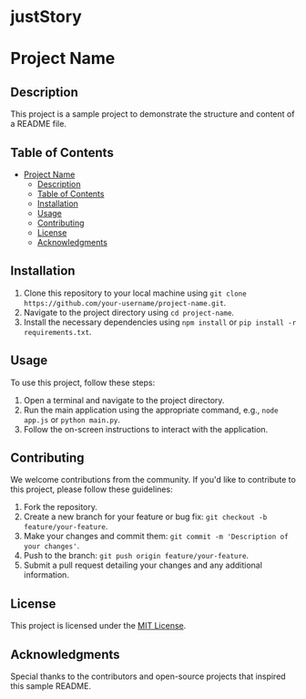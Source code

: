 # justStory 
# Project Name

## Description

This project is a sample project to demonstrate the structure and content of a README file.

## Table of Contents

- [Project Name](#project-name)
  - [Description](#description)
  - [Table of Contents](#table-of-contents)
  - [Installation](#installation)
  - [Usage](#usage)
  - [Contributing](#contributing)
  - [License](#license)
  - [Acknowledgments](#acknowledgments)

## Installation

1. Clone this repository to your local machine using `git clone https://github.com/your-username/project-name.git`.
2. Navigate to the project directory using `cd project-name`.
3. Install the necessary dependencies using `npm install` or `pip install -r requirements.txt`.

## Usage

To use this project, follow these steps:

1. Open a terminal and navigate to the project directory.
2. Run the main application using the appropriate command, e.g., `node app.js` or `python main.py`.
3. Follow the on-screen instructions to interact with the application.

## Contributing

We welcome contributions from the community. If you'd like to contribute to this project, please follow these guidelines:

1. Fork the repository.
2. Create a new branch for your feature or bug fix: `git checkout -b feature/your-feature`.
3. Make your changes and commit them: `git commit -m 'Description of your changes'`.
4. Push to the branch: `git push origin feature/your-feature`.
5. Submit a pull request detailing your changes and any additional information.

## License

This project is licensed under the [MIT License](LICENSE).

## Acknowledgments

Special thanks to the contributors and open-source projects that inspired this sample README.
